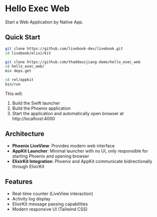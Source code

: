 # Hello Exec Web

Start a Web Application by Native App.


## Quick Start

```bash
git clone https://github.com/livebook-dev/livebook.git
cd livebook/elixirkit

git clone https://github.com/thaddeusjiang-demo/hello_exec_web
cd hello_exec_web/
mix deps.get
```

```bash
cd rel/appkit
bin/run
```

This will:
1. Build the Swift launcher
2. Build the Phoenix application
3. Start the application and automatically open browser at http://localhost:4000

## Architecture

- **Phoenix LiveView**: Provides modern web interface
- **AppKit Launcher**: Minimal launcher with no UI, only responsible for starting Phoenix and opening browser
- **ElixirKit Integration**: Phoenix and AppKit communicate bidirectionally through ElixirKit

## Features

- Real-time counter (LiveView interaction)
- Activity log display
- ElixirKit message passing capabilities
- Modern responsive UI (Tailwind CSS)
